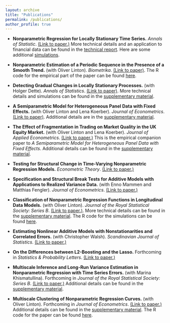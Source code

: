 ```yaml
---
layout: archive
title: "Publications"
permalink: /publications/
author_profile: true
---
```


*  **Nonparametric Regression for Locally Stationary Time Series.** _Annals of Statistic_. <a href="../files/papers/nonparametric_regression_locally_stationary_time_series/paper.pdf">(Link to paper.)</a> More technical details and an application to financial data can be found in the <a href="../files/papers/nonparametric_regression_locally_stationary_time_series/report.pdf">technical report</a>. Here are some additional <a href="../files/papers/nonparametric_regression_locally_stationary_time_series/simulation.pdf">simulations</a>.

*   **Nonparametric Estimation of a Periodic Sequence in the Presence of a Smooth Trend.** (with Oliver Linton). _Biometrika_. <a href="../files/papers/nonparametric_estimation_periodic_sequence_smooth_trend/paper.pdf">(Link to paper)</a>. The R code for the empirical part of the paper can be found <a href="../files/papers/nonparametric_estimation_periodic_sequence_smooth_trend/codes.zip">here</a>.

*   **Detecting Gradual Changes in Locally Stationary Processes.** (with Holger Dette). _Annals of Statistics_. <a href="../files/papers/detecting_gradual_changes_locally_stationary_processes/paper.pdf">(Link to paper)</a>. More technical details and simulations can be found in the <a href="../files/papers/detecting_gradual_changes_locally_stationary_processes/supplement.pdf">supplementary material</a>.

*   **A Semiparametric Model for Heterogeneous Panel Data with Fixed Effects.** (with Oliver Linton and Lena Koerber). _Journal of Econometrics_. <a href="../files/papers/semiparametric_model_heterogeneous_panel_data_fixed_effects/paper.pdf">(Link to paper)</a>. Additional details are in the <a href="../files/papers/semiparametric_model_heterogeneous_panel_data_fixed_effects/supplement.pdf">supplementary material</a>.

*   **The Effect of Fragmentation in Trading on Market Quality in the UK Equity Market.** (with Oliver Linton and Lena Koerber). _Journal of Applied Econometrics_. <a href="../files/papers/effect_fragmentation_trading_market_quality/paper.pdf">(Link to paper.)</a> This is the empirical companion paper to _A Semiparametric Model for Heterogeneous Panel Data with Fixed Effects_. Additional details can be found in the <a href="../files/papers/effect_fragmentation_trading_market_quality/supplement.pdf">supplementary material</a>.

*   **Testing for Structural Change in Time-Varying Nonparametric Regression Models.** _Econometric Theory_. <a href="../files/papers/testing_structural_change_time_varying_nonparametric/paper.pdf">(Link to paper.)</a>

*   **Specification and Structural Break Tests for Additive Models with Applications to Realized Variance Data.** (with Enno Mammen and Matthias Fengler). _Journal of Econometrics_. <a href="../files/papers/specification_structural_break_tests_additive_models/paper.pdf">(Link to paper.)</a>

*   **Classification of Nonparametric Regression Functions in Longitudinal Data Models.** (with Oliver Linton). _Journal of the Royal Statistical Society: Series B_. <a href="../files/papers/classification_nonparametric_regression_functions_longitudinal/paper.pdf">(Link to paper.)</a>. More technical details can be found in the <a href="../files/papers/classification_nonparametric_regression_functions_longitudinal/supplement.pdf">supplementary material</a>. The R code for the simulations can be found <a href="../files/papers/classification_nonparametric_regression_functions_longitudinal/codes.zip">here</a>.

*   **Estimating Nonlinear Additive Models with Nonstationarities and Correlated Errors.** (with Christopher Walsh). _Scandinavian Journal of Statistics_. <a href="../files/papers/estimating_nonlinear_additive_models_with_nonstationarities_correlated_errors/paper.pdf">(Link to paper.)</a>

*   **On the Differences between L2-Boosting and the Lasso.** Forthcoming in _Statistics & Probability Letters_. <a href="../files/papers/differences_between_l2boosting_and_lasso/paper.pdf">(Link to paper.)</a>

*   **Multiscale Inference and Long-Run Variance Estimation in Nonparametric Regression with Time Series Errors.** (with Marina Khismatullina). Forthcoming in _Journal of the Royal Statistical Society: Series B_. <a href="../files/papers/multiscale_inferences_longrun_variance_estimation_nonparametric_regression_timeseries_errors/paper.pdf">(Link to paper.)</a> Additional details can be found in the <a href="../files/papers/multiscale_inferences_longrun_variance_estimation_nonparametric_regression_timeseries_errors/supplement.pdf">supplementary material</a>.

*   **Multiscale Clustering of Nonparametric Regression Curves.** (with Oliver Linton). Forthcoming in _Journal of Econometrics_. <a href="../files/papers/multiscale_clustering_nonparametric_regression_curves/paper.pdf">(Link to paper.)</a> Additional details can be found in the <a href="../files/papers/multiscale_clustering_nonparametric_regression_curves/supplement.pdf">supplementary material</a>. The R code for the paper can be found <a href="../files/papers/multiscale_clustering_nonparametric_regression_curves/codes.zip">here</a>.

